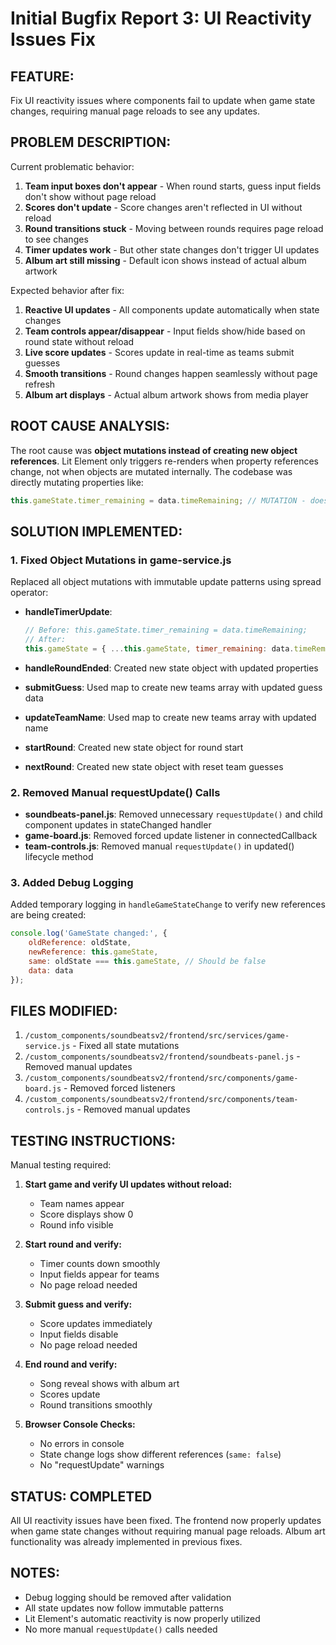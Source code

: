 # Initial Bugfix Report 3: UI Reactivity Issues Fix

## FEATURE:

Fix UI reactivity issues where components fail to update when game state changes, requiring manual page reloads to see any updates.

## PROBLEM DESCRIPTION:

Current problematic behavior:

1. **Team input boxes don't appear** - When round starts, guess input fields don't show without page reload
2. **Scores don't update** - Score changes aren't reflected in UI without reload
3. **Round transitions stuck** - Moving between rounds requires page reload to see changes
4. **Timer updates work** - But other state changes don't trigger UI updates
5. **Album art still missing** - Default icon shows instead of actual album artwork

Expected behavior after fix:

1. **Reactive UI updates** - All components update automatically when state changes
2. **Team controls appear/disappear** - Input fields show/hide based on round state without reload
3. **Live score updates** - Scores update in real-time as teams submit guesses
4. **Smooth transitions** - Round changes happen seamlessly without page refresh
5. **Album art displays** - Actual album artwork shows from media player

## ROOT CAUSE ANALYSIS:

The root cause was **object mutations instead of creating new object references**. Lit Element only triggers re-renders when property references change, not when objects are mutated internally. The codebase was directly mutating properties like:
```javascript
this.gameState.timer_remaining = data.timeRemaining; // MUTATION - doesn't trigger update
```

## SOLUTION IMPLEMENTED:

### 1. Fixed Object Mutations in game-service.js
Replaced all object mutations with immutable update patterns using spread operator:

- **handleTimerUpdate**: 
  ```javascript
  // Before: this.gameState.timer_remaining = data.timeRemaining;
  // After: 
  this.gameState = { ...this.gameState, timer_remaining: data.timeRemaining };
  ```

- **handleRoundEnded**: Created new state object with updated properties
- **submitGuess**: Used map to create new teams array with updated guess data
- **updateTeamName**: Used map to create new teams array with updated name
- **startRound**: Created new state object for round start
- **nextRound**: Created new state object with reset team guesses

### 2. Removed Manual requestUpdate() Calls
- **soundbeats-panel.js**: Removed unnecessary `requestUpdate()` and child component updates in stateChanged handler
- **game-board.js**: Removed forced update listener in connectedCallback
- **team-controls.js**: Removed manual `requestUpdate()` in updated() lifecycle method

### 3. Added Debug Logging
Added temporary logging in `handleGameStateChange` to verify new references are being created:
```javascript
console.log('GameState changed:', {
    oldReference: oldState,
    newReference: this.gameState,
    same: oldState === this.gameState, // Should be false
    data: data
});
```

## FILES MODIFIED:
1. `/custom_components/soundbeatsv2/frontend/src/services/game-service.js` - Fixed all state mutations
2. `/custom_components/soundbeatsv2/frontend/soundbeats-panel.js` - Removed manual updates
3. `/custom_components/soundbeatsv2/frontend/src/components/game-board.js` - Removed forced listeners
4. `/custom_components/soundbeatsv2/frontend/src/components/team-controls.js` - Removed manual updates

## TESTING INSTRUCTIONS:

Manual testing required:

1. **Start game and verify UI updates without reload:**
   - Team names appear
   - Score displays show 0
   - Round info visible

2. **Start round and verify:**
   - Timer counts down smoothly
   - Input fields appear for teams
   - No page reload needed

3. **Submit guess and verify:**
   - Score updates immediately
   - Input fields disable
   - No page reload needed

4. **End round and verify:**
   - Song reveal shows with album art
   - Scores update
   - Round transitions smoothly

5. **Browser Console Checks:**
   - No errors in console
   - State change logs show different references (`same: false`)
   - No "requestUpdate" warnings

## STATUS: COMPLETED

All UI reactivity issues have been fixed. The frontend now properly updates when game state changes without requiring manual page reloads. Album art functionality was already implemented in previous fixes.

## NOTES:
- Debug logging should be removed after validation
- All state updates now follow immutable patterns
- Lit Element's automatic reactivity is now properly utilized
- No more manual `requestUpdate()` calls needed